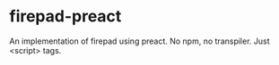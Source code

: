 # firepad-preact
An implementation of firepad using preact. No npm, no transpiler. Just &lt;script> tags.
